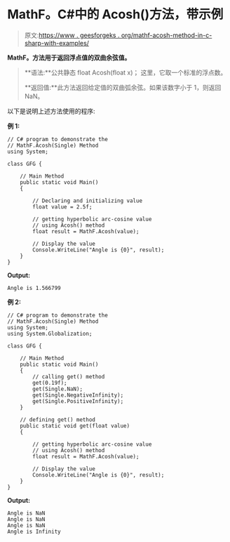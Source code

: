 # MathF。C#中的 Acosh()方法，带示例

> 原文:[https://www . geesforgeks . org/mathf-acosh-method-in-c-sharp-with-examples/](https://www.geeksforgeeks.org/mathf-acosh-method-in-c-sharp-with-examples/)

**MathF。方法用于返回浮点值的双曲余弦值。**

> **语法:**公共静态 float Acosh(float x)；
> 这里，它取一个标准的浮点数。
> 
> **返回值:**此方法返回给定值的双曲弧余弦。如果该数字小于 1，则返回 NaN。

以下是说明上述方法使用的程序:

**例 1:**

```
// C# program to demonstrate the
// MathF.Acosh(Single) Method
using System;

class GFG {

    // Main Method
    public static void Main()
    {

        // Declaring and initializing value
        float value = 2.5f;

        // getting hyperbolic arc-cosine value
        // using Acosh() method
        float result = MathF.Acosh(value);

        // Display the value
        Console.WriteLine("Angle is {0}", result);
    }
}
```

**Output:**

```
Angle is 1.566799

```

**例 2:**

```
// C# program to demonstrate the
// MathF.Acosh(Single) Method
using System;
using System.Globalization;

class GFG {

    // Main Method
    public static void Main()
    {
        // calling get() method
        get(0.19f);
        get(Single.NaN);
        get(Single.NegativeInfinity);
        get(Single.PositiveInfinity);
    }

    // defining get() method
    public static void get(float value)
    {

        // getting hyperbolic arc-cosine value
        // using Acosh() method
        float result = MathF.Acosh(value);

        // Display the value
        Console.WriteLine("Angle is {0}", result);
    }
}
```

**Output:**

```
Angle is NaN
Angle is NaN
Angle is NaN
Angle is Infinity

```